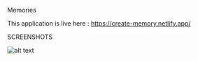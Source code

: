 Memories 

This application is live here : https://create-memory.netlify.app/

SCREENSHOTS

![alt text](https://github.com/iota-008/Create-Memories/blob/main/screenshots/1.png"?raw=true)
